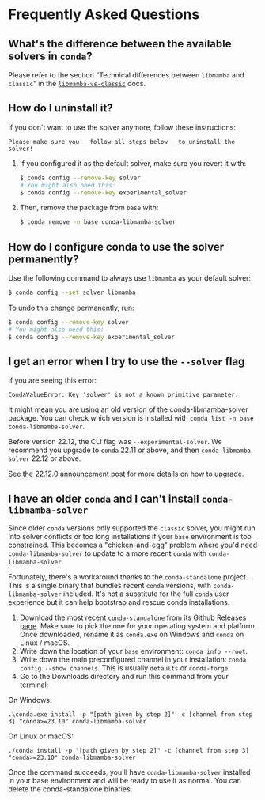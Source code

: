 # Frequently Asked Questions

## What's the difference between the available solvers in `conda`?

Please refer to the section "Technical differences between `libmamba` and `classic`" in
the [`libmamba-vs-classic`](./libmamba-vs-classic.md#technical-differences-between-libmamba-and-classic) docs.

## How do I uninstall it?

If you don't want to use the solver anymore, follow these instructions:

```{warning}
Please make sure you __follow all steps below__ to uninstall the solver!
```

1. If you configured it as the default solver, make sure you revert it with:

    ```bash
    $ conda config --remove-key solver
    # You might also need this:
    $ conda config --remove-key experimental_solver
    ```

2. Then, remove the package from `base` with:

    ```bash
    $ conda remove -n base conda-libmamba-solver
    ```

## How do I configure conda to use the solver permanently?

Use the following command to always use `libmamba` as your default solver:

```bash
$ conda config --set solver libmamba
```

To undo this change permanently, run:

```bash
$ conda config --remove-key solver
# You might also need this:
$ conda config --remove-key experimental_solver
```

## I get an error when I try to use the `--solver` flag

If you are seeing this error:

```
CondaValueError: Key 'solver' is not a known primitive parameter.
```

It might mean you are using an old version of the conda-libmamba-solver package.
You can check which version is installed with `conda list -n base conda-libmamba-solver`.

Before version 22.12, the CLI flag was `--experimental-solver`.
We recommend you upgrade to `conda` 22.11 or above, and then `conda-libmamba-solver` 22.12 or above.

See the [22.12.0 announcement post](https://github.com/conda/conda-libmamba-solver/releases/tag/22.12.0) for more details on how to upgrade.

## I have an older `conda` and I can't install `conda-libmamba-solver`

Since older `conda` versions only supported the `classic` solver, you might run into solver conflicts or too long installations if your `base` environment is too constrained. This becomes a "chicken-and-egg" problem where you'd need `conda-libmamba-solver` to update to a more recent `conda` with `conda-libmamba-solver`.

Fortunately, there's a workaround thanks to the `conda-standalone` project. This is a single binary that bundles recent `conda` versions, with `conda-libmamba-solver` included. It's not a substitute for the full `conda` user experience but it can help bootstrap and rescue conda installations.

1. Download the most recent `conda-standalone` from its [Github Releases page](https://github.com/conda/conda-standalone/releases/latest). Make sure to pick the one for your operating system and platform. Once downloaded, rename it as `conda.exe` on Windows and `conda` on Linux / macOS.
2. Write down the location of your `base` environment: `conda info --root`.
3. Write down the main preconfigured channel in your installation: `conda config --show channels`. This is usually `defaults` or `conda-forge`.
4. Go to the Downloads directory and run this command from your terminal:

On Windows:

```console
.\conda.exe install -p "[path given by step 2]" -c [channel from step 3] "conda>=23.10" conda-libmamba-solver
```

On Linux or macOS:

```console
./conda install -p "[path given by step 2]" -c [channel from step 3] "conda>=23.10" conda-libmamba-solver
```

Once the command succeeds, you'll have `conda-libmamba-solver` installed in your base environment and will be ready to use it as normal. You can delete the conda-standalone binaries.
